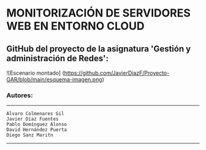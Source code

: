 # MONITORIZACIÓN DE SERVIDORES WEB EN ENTORNO CLOUD

## GitHub del proyecto de la asignatura 'Gestión y administración de Redes':

![Escenario montado]
(https://github.com/JavierDiazF/Proyecto-GAR/blob/main/esquema-imagen.png)

### Autores:
---------------------------------------------
    Álvaro Colmenares Gil
    Javier Díaz Fuentes
    Pablo Domínguez Alonso
    David Hernández Puerta
    Diego Sanz Maritn
---------------------------------------------
